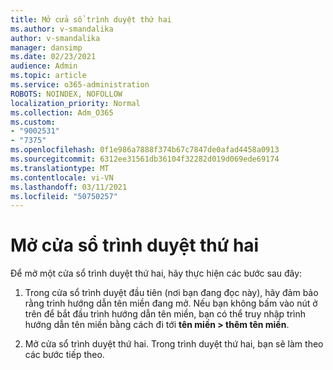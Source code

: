 ```yaml
---
title: Mở cửa sổ trình duyệt thứ hai
ms.author: v-smandalika
author: v-smandalika
manager: dansimp
ms.date: 02/23/2021
audience: Admin
ms.topic: article
ms.service: o365-administration
ROBOTS: NOINDEX, NOFOLLOW
localization_priority: Normal
ms.collection: Adm_O365
ms.custom:
- "9002531"
- "7375"
ms.openlocfilehash: 0f1e986a7888f374b67c7847de0afad4458a0913
ms.sourcegitcommit: 6312ee31561db36104f32282d019d069ede69174
ms.translationtype: MT
ms.contentlocale: vi-VN
ms.lasthandoff: 03/11/2021
ms.locfileid: "50750257"
---
```

# <a name="open-a-second-browser-window"></a>Mở cửa sổ trình duyệt thứ hai

Để mở một cửa sổ trình duyệt thứ hai, hãy thực hiện các bước sau đây:

1. Trong cửa sổ trình duyệt đầu tiên (nơi bạn đang đọc này), hãy đảm bảo rằng trình hướng dẫn tên miền đang mở. Nếu bạn không bấm vào nút ở trên để bắt đầu trình hướng dẫn tên miền, bạn có thể truy nhập trình hướng dẫn tên miền bằng cách đi tới **tên miền > thêm tên miền**.

2. Mở cửa sổ trình duyệt thứ hai. Trong trình duyệt thứ hai, bạn sẽ làm theo các bước tiếp theo.
